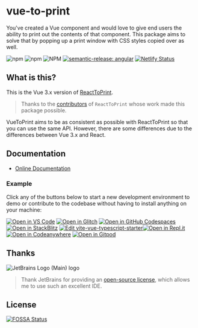# vue-to-print

You've created a Vue component and would love to give end users the ability to print out the contents of that component. This package aims to solve that by popping up a print window with CSS styles copied over as well.

![npm](https://img.shields.io/npm/v/vue-to-print?style=flat-square)
![npm](https://img.shields.io/npm/dm/vue-to-print?style=flat-square)
![NPM](https://img.shields.io/npm/l/vue-to-print?style=flat-square)
[![semantic-release: angular](https://img.shields.io/badge/semantic--release-angular-e10079?logo=semantic-release&style=flat-square)](https://github.com/semantic-release/semantic-release)
[![Netlify Status](https://api.netlify.com/api/v1/badges/133df312-97ec-411b-816e-52ee0bd49808/deploy-status?style=flat-square)](https://app.netlify.com/sites/vue-to-print/deploys)

## What is this?

This is the Vue 3.x version of [ReactToPrint](https://github.com/gregnb/react-to-print).

> Thanks to the [contributors](https://github.com/gregnb/react-to-print/graphs/contributors) of `ReactToPrint` whose work made this package possible.

VueToPrint aims to be as consistent as possible with ReactToPrint so that you can use the same API. However, there are some differences due to the differences between Vue 3.x and React.

## Documentation

- [Online Documentation](https://vue-to-print.netlify.app/)

### Example

Click any of the buttons below to start a new development environment to demo or contribute to the codebase without having to install anything on your machine:

[![Open in VS Code](https://img.shields.io/badge/Open%20in-VS%20Code-blue?logo=visualstudiocode)](https://vscode.dev/github/siaikin/vue-to-print-example)
[![Open in Glitch](https://img.shields.io/badge/Open%20in-Glitch-blue?logo=glitch)](https://glitch.com/edit/#!/import/github/siaikin/vue-to-print-example)
[![Open in GitHub Codespaces](https://github.com/codespaces/badge.svg)](https://codespaces.new/siaikin/vue-to-print-example)
[![Open in StackBlitz](https://developer.stackblitz.com/img/open_in_stackblitz.svg)](https://stackblitz.com/github/siaikin/vue-to-print-example)
[![Edit vite-vue-typescript-starter](https://codesandbox.io/static/img/play-codesandbox.svg)](https://codesandbox.io/p/devbox/github/siaikin/vue-to-print-example?embed=1)[![Open in Repl.it](https://replit.com/badge/github/withastro/astro)](https://replit.com/github/siaikin/vue-to-print-example)
[![Open in Codeanywhere](https://codeanywhere.com/img/open-in-codeanywhere-btn.svg)](https://app.codeanywhere.com/#https://github.com/siaikin/vue-to-print-example)
[![Open in Gitpod](https://gitpod.io/button/open-in-gitpod.svg)](https://gitpod.io/#https://github.com/siaikin/vue-to-print-example)



## Thanks
![JetBrains Logo (Main) logo](https://resources.jetbrains.com/storage/products/company/brand/logos/jb_beam.svg)
> Thank JetBrains for providing an [open-source license](https://jb.gg/OpenSourceSupport), which allows me to use such an excellent IDE.

## License
[![FOSSA Status](https://app.fossa.com/api/projects/git%2Bgithub.com%2Fsiaikin%2Fvue-to-print.svg?type=large&issueType=license)](https://app.fossa.com/projects/git%2Bgithub.com%2Fsiaikin%2Fvue-to-print?ref=badge_large&issueType=license)
